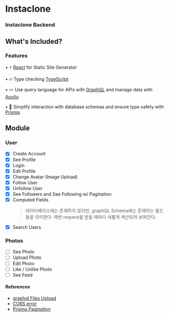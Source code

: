# Instaclone

### Instaclone Backend

## **What's Included?**

### Features

• ⚡ [React](https://ko.reactjs.org/) for Static Site Generator

• 🔥 Type checking [TypeScript](https://www.typescriptlang.org/)

• 🪢 Use query language for APIs with [GraphQL](https://graphql.org/) and manage data with [Apollo](https://www.apollographql.com/)

• 📐 Simplify interaction with database schemas and ensure type safety with [Prisma](https://www.prisma.io/)

## Module

### User

- [x] Create Account
- [x] See Profile
- [x] Login
- [x] Edit Profile
- [x] Change Avatar (Image Upload)
- [x] Follow User
- [x] Unfollow User
- [x] See Followers and See Following w/ Pagination
- [x] Computed Fields
  > 데이터베이스에는 존재하지 않지만, graphQL Schema에는 존재하는 필드들을 의미한다. 매번 request를 받을 때마다 새롭게 계산되어 보여진다.
- [x] Search Users

### Photos

- [ ] See Photo
- [ ] Upload Photo
- [ ] Edit Photo
- [ ] Like / Unlike Photo
- [ ] See Feed

#### References

- [graphql Files Upload](https://www.apollographql.com/docs/apollo-server/v3/data/file-uploads/)
- [CORS error](https://www.apollographql.com/docs/apollo-server/security/cors/)
- [Prisma Pagination](https://www.prisma.io/docs/orm/prisma-client/queries/pagination)
